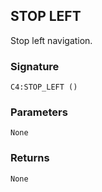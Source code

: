 ## STOP LEFT

Stop left navigation.


###  Signature

`C4:STOP_LEFT ()`


### Parameters

`None`


### Returns

`None`
